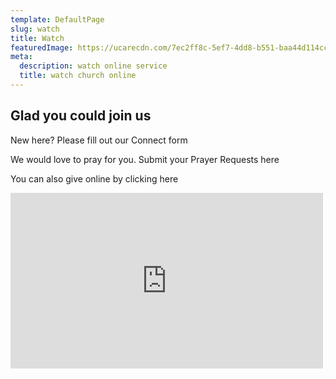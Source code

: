```yaml
---
template: DefaultPage
slug: watch
title: Watch
featuredImage: https://ucarecdn.com/7ec2ff8c-5ef7-4dd8-b551-baa44d114cc3/
meta:
  description: watch online service
  title: watch church online 
---
```


## Glad you could join us

 New here? Please fill out our Connect form

 We would love to pray for you. Submit your Prayer Requests here

 You can also give online by clicking here

<iframe src="https://www.facebook.com/plugins/video.php?href=https%3A%2F%2Ffb.watch%2F7R4I6C6n5g%2F&width=500&show_text=false&appId=602903760200196&height=281" width="500" height="281" style="border:none;overflow:hidden" scrolling="no" frameborder="0" allowfullscreen="true" allow="autoplay; clipboard-write; encrypted-media; picture-in-picture; web-share" allowFullScreen="true"></iframe>

